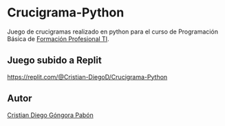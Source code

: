# Crucigrama-Python
Juego de crucigramas realizado en python para el curso de Programación Básica de [Formación Profesional TI](https://informaticos.org.ar/formacion/).

## Juego subido a Replit
https://replit.com/@Cristian-DiegoD/Crucigrama-Python

## Autor

[Cristian Diego Góngora Pabón](https://www.linkedin.com/in/cristiangongora/)
